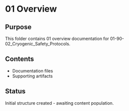 # 01 Overview

## Purpose
This folder contains 01 overview documentation for 01-90-02_Cryogenic_Safety_Protocols.

## Contents
- Documentation files
- Supporting artifacts

## Status
Initial structure created - awaiting content population.
